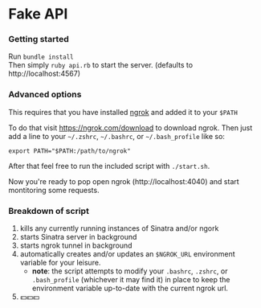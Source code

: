 # Fake API

### Getting started

Run `bundle install`  
Then simply `ruby api.rb` to start the server. (defaults to http://localhost:4567)

### Advanced options

This requires that you have installed [ngrok](https://ngrok.com) and added it to your `$PATH`

To do that visit https://ngrok.com/download to download ngrok. Then just add a line to your `~/.zshrc`, `~/.bashrc`, or `~/.bash_profile` like so:
```shell
export PATH="$PATH:/path/to/ngrok"
```

After that feel free to run the included script with `./start.sh`.

Now you're ready to pop open ngrok (http://localhost:4040) and start montitoring some requests.

### Breakdown of script
1. kills any currently running instances of Sinatra and/or ngork
2. starts Sinatra server in background
3. starts ngrok tunnel in background
4. automatically creates and/or updates an `$NGROK_URL` environment variable for your leisure.
    - **note**: the script attempts to modify your `.bashrc`, `.zshrc`, or `.bash_profile` (whichever it may find it) in place to keep the environment variable up-to-date with the current ngrok url.
5. 💵💵💵

